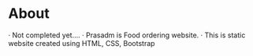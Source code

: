 # About
· Not completed yet....
· Prasadm is Food ordering website.
· This is static website created using HTML, CSS, Bootstrap

